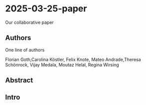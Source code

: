 # 2025-03-25-paper
Our collaborative paper

## Authors
One line of authors

Florian Goth,Carolina Köstler, Felix Knote, Mateo Andrade,Theresa Schönrock, Vijay Medala, Moutaz Helal, Regina Wirsing

## Abstract

## Intro


